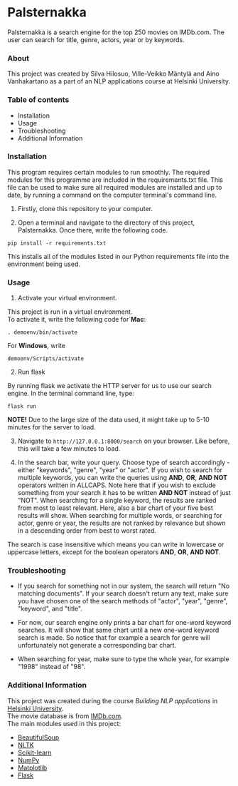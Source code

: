 # Palsternakka

Palsternakka is a search engine for the top 250 movies on IMDb.com. The user can search for title, genre, actors, year or by keywords.

### About

This project was created by Silva Hilosuo, Ville-Veikko Mäntylä and Aino Vanhakartano as a part of an NLP applications course at Helsinki University.

### Table of contents

 + Installation
 + Usage
 + Troubleshooting
 + Additional Information


### Installation

This program requires certain modules to run smoothly. The required modules for this programme are included in the requirements.txt file.
This file can be used to make sure all required modules are installed and up to date, by running a command on the computer terminal's command line.

1. Firstly, clone this repository to your computer.

2. Open a terminal and navigate to the directory of this project, Palsternakka. Once there, write the following code.

```
pip install -r requirements.txt
```
This installs all of the modules listed in our Python requirements file into the environment being used.
   
### Usage

1.  Activate your virtual environment.

This project is run in a virtual environment. \
To activate it, write the following code for`**Mac**:

```
. demoenv/bin/activate
```

For **Windows**, write

```
demoenv/Scripts/activate
```

2. Run flask

By running flask we activate the HTTP server for us to use our search engine.
In the terminal command line, type:

```
flask run
```

**NOTE!** Due to the large size of the data used, it might take up to 5-10 minutes for the server to load.

3. Navigate to `http://127.0.0.1:8000/search` on your browser. Like before, this will take a few minutes to load.

4. In the search bar, write your query. Choose type of search accordingly - either "keywords", "genre", "year" or "actor". If you wish to search for multiple keywords,
you can write the queries using **AND**, **OR**, **AND NOT** operators written in ALLCAPS. Note here that if you wish to exclude something from your search it has to be written **AND NOT** instead of just "NOT".
When searching for a single keyword, the results are ranked from most to least relevant. Here, also a bar chart of your five best results will show. When searching for multiple words, or searching for
actor, genre or year, the results are not ranked by relevance but shown in a descending order from best to worst rated.

The search is case insensitive which means you can write in lowercase or uppercase letters, except for the boolean operators **AND**, **OR**, **AND NOT**.

### Troubleshooting

- If you search for something not in our system, the search will return "No matching documents". If your search doesn't return any text, make sure you have chosen one of the search methods
of "actor", "year", "genre", "keyword", and "title".

- For now, our search engine only prints a bar chart for one-word keyword searches. It will show that same chart until a new one-word keyword search is made. So notice that for example a search for
genre will unfortunately not generate a corresponding bar chart.

- When searching for year, make sure to type the whole year, for example "1998" instead of "98".

    

### Additional Information

This project was created during the course *Building NLP applications* in [Helsinki University](https://www.helsinki.fi/fi).\
The movie database is from [IMDb.com](https://www.imdb.com). \
The main modules used in this project:
+ [BeautifulSoup](https://www.crummy.com/software/BeautifulSoup/bs4/doc/)
+ [NLTK](https://www.nltk.org)
+ [Scikit-learn](https://scikit-learn.org/stable/)
+ [NumPy](https://numpy.org)
+ [Matplotlib](https://matplotlib.org)
+ [Flask](https://flask.palletsprojects.com/en/2.2.x/)

    


